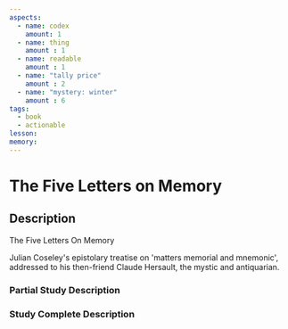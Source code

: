 ```yaml
---
aspects: 
  - name: codex
    amount: 1
  - name: thing
    amount : 1
  - name: readable
    amount : 1
  - name: "tally price"
    amount : 2
  - name: "mystery: winter"
    amount : 6
tags: 
  - book
  - actionable
lesson: 
memory: 
---
```


# The Five Letters on Memory

## Description
The Five Letters On Memory

Julian Coseley's epistolary treatise on 'matters memorial and mnemonic', addressed to his then-friend Claude Hersault, the mystic and antiquarian.
### Partial Study Description

### Study Complete Description
